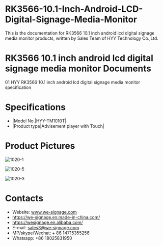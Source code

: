 # RK3566-10.1-Inch-Android-LCD-Digital-Signage-Media-Monitor

This is the documentation for RK3566 10.1 inch android lcd digital signage media monitor products, written by Sales Team of HYY Technology Co.,Ltd.

# RK3566 10.1 inch android lcd digital signage media monitor Documents
01 HYY RK3566 10.1 inch android lcd digital signage media monitor specification 

# Specifications
- |Model No.|HYY-TM1010T|
- |Product type|Advisement player with Touch|

# Product Pictures


![1020-1](https://user-images.githubusercontent.com/126669652/223313446-f82631d3-826a-4790-8357-d187618ae12c.jpg)




![1020-5](https://user-images.githubusercontent.com/126669652/223313658-bb160657-3c1b-4c51-9d34-64e6c009a9f9.jpg)





![1020-3](https://user-images.githubusercontent.com/126669652/223313726-a62ace33-b5f9-432c-8907-a54625ed2d91.jpg)





# Contacts
- Website: www.we-signage.com
- https://we-signage.en.made-in-china.com/
- https://wesignage.en.alibaba.com/
- E-mail: sales3@we-signage.com
- MP/skype/Wechat: + 86 14715355256
- Whatsapp: +86 18025831950

